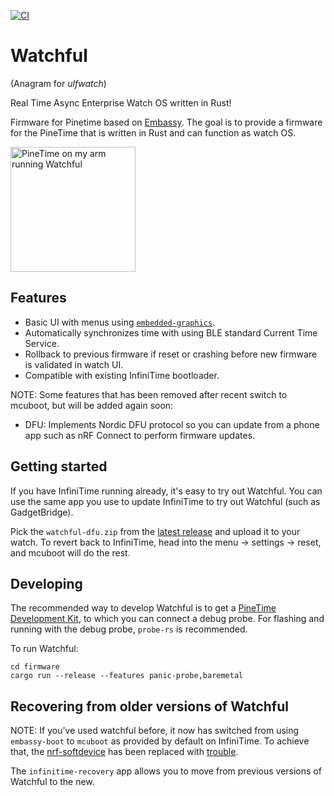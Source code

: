 [![CI](https://github.com/lulf/watchful/actions/workflows/ci.yaml/badge.svg)](https://github.com/lulf/watchful/actions/workflows/ci.yaml)

# Watchful

(Anagram for _ulfwatch_)

Real Time Async Enterprise Watch OS written in Rust!

Firmware for Pinetime based on [Embassy](https://embassy.dev). The goal is to provide a firmware for the PineTime that is written in Rust and can function as watch OS.

<img src="image.png" alt="PineTime on my arm running Watchful" style="width:200px;"/>

## Features 

* Basic UI with menus using [`embedded-graphics`](https://crates.io/crates/embedded-graphics).
* Automatically synchronizes time with using BLE standard Current Time Service.
* Rollback to previous firmware if reset or crashing before new firmware is validated in watch UI.
* Compatible with existing InfiniTime bootloader.

NOTE: Some features that has been removed after recent switch to mcuboot, but will be added again soon:

* DFU: Implements Nordic DFU protocol so you can update from a phone app such as nRF Connect to perform firmware updates.


## Getting started

If you have InfiniTime running already, it's easy to try out Watchful. You can use the same app you use to update InfiniTime to try out Watchful (such as GadgetBridge). 

Pick the `watchful-dfu.zip` from the [latest release](https://github.com/lulf/watchful/releases) and upload it to your watch. To revert back to InfiniTime, head into the menu -> settings -> reset, and mcuboot will do the rest.

## Developing

The recommended way to develop Watchful is to get a [PineTime Development Kit](https://pine64.com/product/pinetime-dev-kit/), to which you can connect a debug probe. For flashing and running with the debug probe, `probe-rs` is recommended.

To run Watchful:

``` 4d
cd firmware
cargo run --release --features panic-probe,baremetal
```

## Recovering from older versions of Watchful

NOTE: If you've used watchful before, it now has switched from using `embassy-boot` to `mcuboot` as provided by default on InfiniTime. To achieve that, the [nrf-softdevice](https://github.com/embassy-rs/nrf-softdevice/) has been replaced with [trouble](https://github.com/embassy-rs/trouble). 

The `infinitime-recovery` app allows you to move from previous versions of Watchful to the new.
